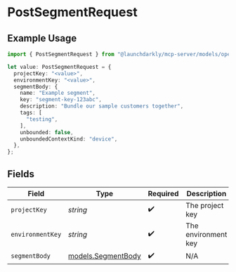# PostSegmentRequest

## Example Usage

```typescript
import { PostSegmentRequest } from "@launchdarkly/mcp-server/models/operations";

let value: PostSegmentRequest = {
  projectKey: "<value>",
  environmentKey: "<value>",
  segmentBody: {
    name: "Example segment",
    key: "segment-key-123abc",
    description: "Bundle our sample customers together",
    tags: [
      "testing",
    ],
    unbounded: false,
    unboundedContextKind: "device",
  },
};
```

## Fields

| Field                                             | Type                                              | Required                                          | Description                                       |
| ------------------------------------------------- | ------------------------------------------------- | ------------------------------------------------- | ------------------------------------------------- |
| `projectKey`                                      | *string*                                          | :heavy_check_mark:                                | The project key                                   |
| `environmentKey`                                  | *string*                                          | :heavy_check_mark:                                | The environment key                               |
| `segmentBody`                                     | [models.SegmentBody](../../models/segmentbody.md) | :heavy_check_mark:                                | N/A                                               |